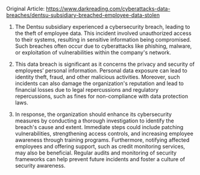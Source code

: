 Original Article: https://www.darkreading.com/cyberattacks-data-breaches/dentsu-subsidiary-breached-employee-data-stolen

1) The Dentsu subsidiary experienced a cybersecurity breach, leading to the theft of employee data. This incident involved unauthorized access to their systems, resulting in sensitive information being compromised. Such breaches often occur due to cyberattacks like phishing, malware, or exploitation of vulnerabilities within the company's network.

2) This data breach is significant as it concerns the privacy and security of employees’ personal information. Personal data exposure can lead to identity theft, fraud, and other malicious activities. Moreover, such incidents can also damage the organization's reputation and lead to financial losses due to legal repercussions and regulatory repercussions, such as fines for non-compliance with data protection laws.

3) In response, the organization should enhance its cybersecurity measures by conducting a thorough investigation to identify the breach's cause and extent. Immediate steps could include patching vulnerabilities, strengthening access controls, and increasing employee awareness through training programs. Furthermore, notifying affected employees and offering support, such as credit monitoring services, may also be beneficial. Regular audits and monitoring of security frameworks can help prevent future incidents and foster a culture of security awareness.